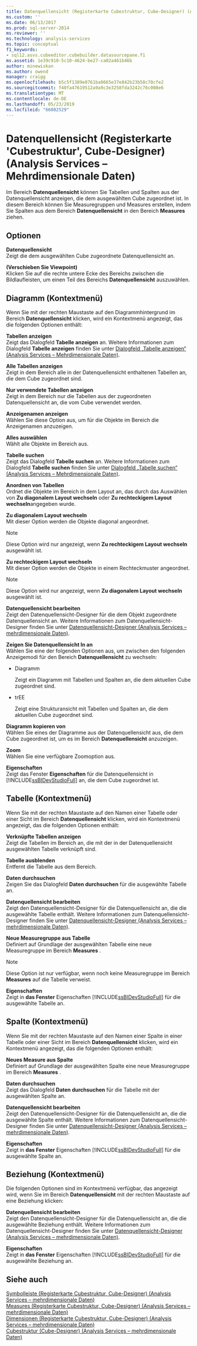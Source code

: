 ```yaml
---
title: Datenquellensicht (Registerkarte Cubestruktur, Cube-Designer) (Analysis Services – mehrdimensionale Daten) | Microsoft-Dokumentation
ms.custom: ''
ms.date: 06/13/2017
ms.prod: sql-server-2014
ms.reviewer: ''
ms.technology: analysis-services
ms.topic: conceptual
f1_keywords:
- sql12.asvs.cubeeditor.cubebuilder.datasourcepane.f1
ms.assetid: 1e39c910-5c10-4624-be27-ca02a461b46b
author: minewiskan
ms.author: owend
manager: craigg
ms.openlocfilehash: b5c5f1389e0761ba0665e37e842b23b58c70cfe2
ms.sourcegitcommit: f40fa47619512a9a9c3e3258fda3242c76c008e6
ms.translationtype: MT
ms.contentlocale: de-DE
ms.lasthandoff: 05/23/2019
ms.locfileid: "66082529"
---
```

# <a name="data-source-view-cube-structure-tab-cube-designer-analysis-services---multidimensional-data"></a>Datenquellensicht (Registerkarte 'Cubestruktur', Cube-Designer) (Analysis Services – Mehrdimensionale Daten)
  Im Bereich **Datenquellensicht** können Sie Tabellen und Spalten aus der Datenquellensicht anzeigen, die dem ausgewählten Cube zugeordnet ist. In diesem Bereich können Sie Measuregruppen und Measures erstellen, indem Sie Spalten aus dem Bereich **Datenquellensicht** in den Bereich **Measures** ziehen.  
  
## <a name="options"></a>Optionen  
 **Datenquellensicht**  
 Zeigt die dem ausgewählten Cube zugeordnete Datenquellensicht an.  
  
 **(Verschieben Sie Viewpoint)**  
 Klicken Sie auf die rechte untere Ecke des Bereichs zwischen die Bildlaufleisten, um einen Teil des Bereichs **Datenquellensicht** auszuwählen.  
  
## <a name="diagram-context-menu"></a>Diagramm (Kontextmenü)  
 Wenn Sie mit der rechten Maustaste auf den Diagrammhintergrund im Bereich **Datenquellensicht** klicken, wird ein Kontextmenü angezeigt, das die folgenden Optionen enthält:  
  
 **Tabellen anzeigen**  
 Zeigt das Dialogfeld **Tabelle anzeigen** an. Weitere Informationen zum Dialogfeld **Tabelle anzeigen** finden Sie unter [Dialogfeld „Tabelle anzeigen“ &#40;Analysis Services – Mehrdimensionale Daten&#41;](show-table-dialog-box-analysis-services-multidimensional-data.md).  
  
 **Alle Tabellen anzeigen**  
 Zeigt in dem Bereich alle in der Datenquellensicht enthaltenen Tabellen an, die dem Cube zugeordnet sind.  
  
 **Nur verwendete Tabellen anzeigen**  
 Zeigt in dem Bereich nur die Tabellen aus der zugeordneten Datenquellensicht an, die vom Cube verwendet werden.  
  
 **Anzeigenamen anzeigen**  
 Wählen Sie diese Option aus, um für die Objekte im Bereich die Anzeigenamen anzuzeigen.  
  
 **Alles auswählen**  
 Wählt alle Objekte im Bereich aus.  
  
 **Tabelle suchen**  
 Zeigt das Dialogfeld **Tabelle suchen** an. Weitere Informationen zum Dialogfeld **Tabelle suchen** finden Sie unter [Dialogfeld „Tabelle suchen“ &#40;Analysis Services – Mehrdimensionale Daten&#41;](find-table-dialog-box-analysis-services-multidimensional-data.md).  
  
 **Anordnen von Tabellen**  
 Ordnet die Objekte im Bereich in dem Layout an, das durch das Auswählen von **Zu diagonalem Layout wechseln** oder **Zu rechteckigem Layout wechseln**angegeben wurde.  
  
 **Zu diagonalem Layout wechseln**  
 Mit dieser Option werden die Objekte diagonal angeordnet.  
  
> [!NOTE]  
>  Diese Option wird nur angezeigt, wenn **Zu rechteckigem Layout wechseln** ausgewählt ist.  
  
 **Zu rechteckigem Layout wechseln**  
 Mit dieser Option werden die Objekte in einem Rechteckmuster angeordnet.  
  
> [!NOTE]  
>  Diese Option wird nur angezeigt, wenn **Zu diagonalem Layout wechseln** ausgewählt ist.  
  
 **Datenquellensicht bearbeiten**  
 Zeigt den Datenquellensicht-Designer für die dem Objekt zugeordnete Datenquellensicht an. Weitere Informationen zum Datenquellensicht-Designer finden Sie unter [Datenquellensicht-Designer &#40;Analysis Services – mehrdimensionale Daten&#41;](data-source-view-designer-analysis-services-multidimensional-data.md).  
  
 **Zeigen Sie Datenquellensicht In an**  
 Wählen Sie eine der folgenden Optionen aus, um zwischen den folgenden Anzeigemodi für den Bereich **Datenquellensicht** zu wechseln:  
  
-   Diagramm  
  
     Zeigt ein Diagramm mit Tabellen und Spalten an, die dem aktuellen Cube zugeordnet sind.  
  
-   trEE  
  
     Zeigt eine Strukturansicht mit Tabellen und Spalten an, die dem aktuellen Cube zugeordnet sind.  
  
 **Diagramm kopieren von**  
 Wählen Sie eines der Diagramme aus der Datenquellensicht aus, die dem Cube zugeordnet ist, um es im Bereich **Datenquellensicht** anzuzeigen.  
  
 **Zoom**  
 Wählen Sie eine verfügbare Zoomoption aus.  
  
 **Eigenschaften**  
 Zeigt das Fenster **Eigenschaften** für die Datenquellensicht in [!INCLUDE[ssBIDevStudioFull](../includes/ssbidevstudiofull-md.md)] an, die dem Cube zugeordnet ist.  
  
## <a name="table-context-menu"></a>Tabelle (Kontextmenü)  
 Wenn Sie mit der rechten Maustaste auf den Namen einer Tabelle oder einer Sicht im Bereich **Datenquellensicht** klicken, wird ein Kontextmenü angezeigt, das die folgenden Optionen enthält:  
  
 **Verknüpfte Tabellen anzeigen**  
 Zeigt die Tabellen im Bereich an, die mit der in der Datenquellensicht ausgewählten Tabelle verknüpft sind.  
  
 **Tabelle ausblenden**  
 Entfernt die Tabelle aus dem Bereich.  
  
 **Daten durchsuchen**  
 Zeigen Sie das Dialogfeld **Daten durchsuchen** für die ausgewählte Tabelle an.  
  
 **Datenquellensicht bearbeiten**  
 Zeigt den Datenquellensicht-Designer für die Datenquellensicht an, die die ausgewählte Tabelle enthält. Weitere Informationen zum Datenquellensicht-Designer finden Sie unter [Datenquellensicht-Designer &#40;Analysis Services – mehrdimensionale Daten&#41;](data-source-view-designer-analysis-services-multidimensional-data.md).  
  
 **Neue Measuregruppe aus Tabelle**  
 Definiert auf Grundlage der ausgewählten Tabelle eine neue Measuregruppe im Bereich **Measures** .  
  
> [!NOTE]  
>  Diese Option ist nur verfügbar, wenn noch keine Measuregruppe im Bereich **Measures** auf die Tabelle verweist.  
  
 **Eigenschaften**  
 Zeigt in **das Fenster** Eigenschaften [!INCLUDE[ssBIDevStudioFull](../includes/ssbidevstudiofull-md.md)] für die ausgewählte Tabelle an.  
  
## <a name="column-context-menu"></a>Spalte (Kontextmenü)  
 Wenn Sie mit der rechten Maustaste auf den Namen einer Spalte in einer Tabelle oder einer Sicht im Bereich **Datenquellensicht** klicken, wird ein Kontextmenü angezeigt, das die folgenden Optionen enthält:  
  
 **Neues Measure aus Spalte**  
 Definiert auf Grundlage der ausgewählten Spalte eine neue Measuregruppe im Bereich **Measures** .  
  
 **Daten durchsuchen**  
 Zeigt das Dialogfeld **Daten durchsuchen** für die Tabelle mit der ausgewählten Spalte an.  
  
 **Datenquellensicht bearbeiten**  
 Zeigt den Datenquellensicht-Designer für die Datenquellensicht an, die die ausgewählte Spalte enthält. Weitere Informationen zum Datenquellensicht-Designer finden Sie unter [Datenquellensicht-Designer &#40;Analysis Services – mehrdimensionale Daten&#41;](data-source-view-designer-analysis-services-multidimensional-data.md).  
  
 **Eigenschaften**  
 Zeigt in **das Fenster** Eigenschaften [!INCLUDE[ssBIDevStudioFull](../includes/ssbidevstudiofull-md.md)] für die ausgewählte Spalte an.  
  
## <a name="relationship-context-menu"></a>Beziehung (Kontextmenü)  
 Die folgenden Optionen sind im Kontextmenü verfügbar, das angezeigt wird, wenn Sie im Bereich **Datenquellensicht** mit der rechten Maustaste auf eine Beziehung klicken:  
  
 **Datenquellensicht bearbeiten**  
 Zeigt den Datenquellensicht-Designer für die Datenquellensicht an, die die ausgewählte Beziehung enthält. Weitere Informationen zum Datenquellensicht-Designer finden Sie unter [Datenquellensicht-Designer &#40;Analysis Services – mehrdimensionale Daten&#41;](data-source-view-designer-analysis-services-multidimensional-data.md).  
  
 **Eigenschaften**  
 Zeigt in **das Fenster** Eigenschaften [!INCLUDE[ssBIDevStudioFull](../includes/ssbidevstudiofull-md.md)] für die ausgewählte Beziehung an.  
  
## <a name="see-also"></a>Siehe auch  
 [Symbolleiste &#40;Registerkarte Cubestruktur, Cube-Designer&#41; &#40;Analysis Services – mehrdimensionale Daten&#41;](toolbar-cube-structure-cube-designer-analysis-services-multidimensional-data.md)   
 [Measures &#40;Registerkarte Cubestruktur, Cube-Designer&#41; &#40;Analysis Services – mehrdimensionale Daten&#41;](measures-cube-structure-cube-designer-analysis-services-multidimensional-data.md)   
 [Dimensionen &#40;Registerkarte Cubestruktur, Cube-Designer&#41; &#40;Analysis Services – mehrdimensionale Daten&#41;](dimensions-cube-structure-cube-designer-analysis-services-multidimensional-data.md)   
 [Cubestruktur &#40;Cube-Designer&#41; &#40;Analysis Services – mehrdimensionale Daten&#41;](cube-structure-cube-designer-analysis-services-multidimensional-data.md)  
  
  
